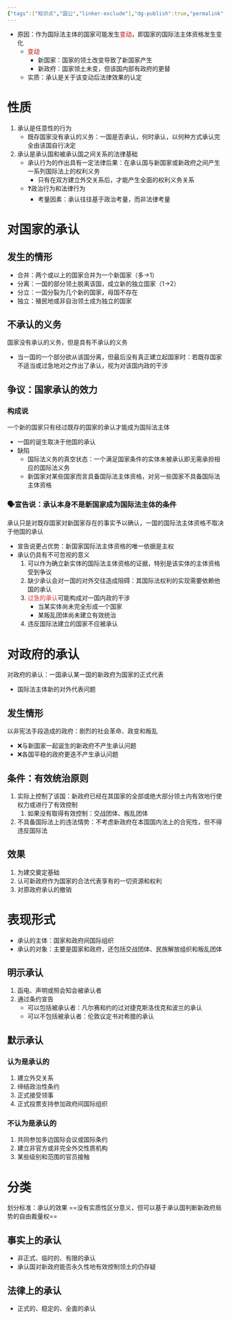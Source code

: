 ```yaml
---
{"tags":["知识点","国公","linker-exclude"],"dg-publish":true,"permalink":"/学习笔记studyup/国际公法/承认/","dgPassFrontmatter":true,"created":"2024-11-04T20:24:10.430+08:00","updated":"2024-11-06T22:02:18.356+08:00"}
---
```


- 原因：作为国际法主体的国家可能发生<font color="#c00000">变动</font>，即国家的国际法主体资格发生变化
	- <font color="#c00000">变动</font>
		- 新国家：国家的领土改变导致了新国家产生
		- 新政府：国家领土未变，但该国内部有政府的更替
	- 实质：承认是关于该变动后法律效果的认定
# 性质
1. 承认是任意性的行为
	- 既存国家没有承认的义务：一国是否承认，何时承认，以何种方式承认完全由该国自行决定
2. 承认是承认国和被承认国之间关系的法律基础
	- 承认行为的作出具有一定法律后果：在承认国与新国家或新政府之间产生一系列国际法上的权利义务
		- 只有在双方建立外交关系后，才能产生全面的权利义务关系
	- ❓政治行为和法律行为
		- 考量因素：承认往往基于政治考量，而非法律考量
# 对国家的承认
## 发生的情形
- 合并：两个或以上的国家合并为一个新国家（多→1）
- 分离：一国的部分领土脱离该国，成立新的独立国家（1→2）
- 分立：一国分裂为几个新的国家，母国不存在
- 独立：殖民地或非自治领土成为独立的国家
## 不承认的义务
国家没有承认的义务，但是具有不承认的义务
- 当一国的一个部分欲从该国分离，但最后没有真正建立起国家时：若既存国家不适当或过急地对之作出了承认，视为对该国内政的干涉
## 争议：国家承认的效力
### 构成说
一个新的国家只有经过既存的国家的承认才能成为国际法主体
- 一国的诞生取决于他国的承认
- 缺陷
	- 国际法义务的真空状态：一个满足国家条件的实体未被承认即无需承担相应的国际法义务
	- 新国家对某些国家而言具备国际法主体资格，对另一些国家不具备国际法主体资格
### 🗣️宣告说：承认本身不是新国家成为国际法主体的条件
承认只是对既存国家对新国家存在的事实予以确认，一国的国际法主体资格不取决于他国的承认
- 宣告说更占优势：新国家国际法主体资格的唯一依据是主权
- 承认仍具有不可忽视的意义
	1. 可以作为确立新实体的国际法主体资格的证据，特别是该实体的主体资格受到争议
	2. 缺少承认会对一国的对外交往造成阻碍：其国际法权利的实现需要依赖他国的承认
	3. <font color="#d83931">过急的承认</font>可能构成对一国内政的干涉
		- 当某实体尚未完全形成一个国家
		- 某叛乱团体尚未建立有效统治
	4. 违反国际法建立的国家不应被承认
# 对政府的承认
对政府的承认：一国承认某一国的新政府为国家的正式代表
- 国际法主体新的对外代表问题
## 发生情形
以非宪法手段造成的政府：剧烈的社会革命、政变和叛乱
- ❌与新国家一起诞生的新政府不产生承认问题
- ❌各国平稳的政府更迭不产生承认问题
## 条件：有效统治原则
1. 实际上控制了该国：新政府已经在其国家的全部或绝大部分领土内有效地行使权力或进行了有效控制
	1. 如果没有取得有效控制：交战团体、叛乱团体
2. 不具备国际法上的违法情势：不考虑新政府在本国国内法上的合宪性，但不得违反国际法
## 效果
1. 为建交奠定基础
2. 认可新政府作为国家的合法代表享有的一切资源和权利
3. 对原政府承认的撤销
# 表现形式
- 承认的主体：国家和政府间国际组织
- 承认的对象：主要是国家和政府，还包括交战团体、民族解放组织和叛乱团体
## 明示承认
1. 函电、声明或照会知会被承认者
2. 通过条约宣告
	- 可以包括被承认者：凡尔赛和约的过对捷克斯洛伐克和波兰的承认
	- 可以不包括被承认者：伦敦议定书对希腊的承认
## 默示承认
### 认为是承认的
1. 建立外交关系
2. 缔结政治性条约
3. 正式接受领事
4. 正式投票支持参加政府间国际组织
### 不认为是承认的
1. 共同参加多边国际会议或国际条约
2. 建立非官方或非完全外交性质机构
3. 某些级别和范围的官员接触
# 分类
划分标准：承认的效果
==没有实质性区分意义，但可以基于承认国判断新政府局势的自由裁量权==
## 事实上的承认
- 非正式、临时的、有限的承认
- 承认国对新政府能否永久性地有效控制领土的仍存疑
## 法律上的承认
- 正式的、稳定的、全面的承认